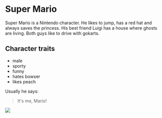 # Super Mario

Super Mario is a Nintendo character. He likes to jump, has a red hat and always saves the princess. His best friend Luigi has a house where ghosts are living. Both guys like to drive with gokarts. 

## Character traits
* male
* sporty
* funny
* hates bowser
* likes peach

Usually he says:
> It's me, Mario!

<img src="https://cdn.pixabay.com/photo/2017/08/28/16/17/super-mario-2690254_1280.jpg"/>